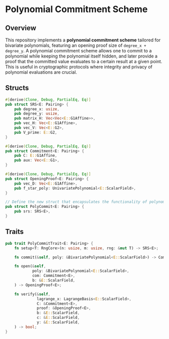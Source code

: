 
# Polynomial Commitment Scheme

## Overview

This repository implements a **polynomial commitment scheme** tailored for bivariate polynomials, featuring an opening proof size of `degree_x + degree_y`. A polynomial commitment scheme allows one to commit to a polynomial while keeping the polynomial itself hidden, and later provide a proof that the committed value evaluates to a certain result at a given point. This is useful in cryptographic protocols where integrity and privacy of polynomial evaluations are crucial.

## Structs

```rust
#[derive(Clone, Debug, PartialEq, Eq)]
pub struct SRS<E: Pairing> {
    pub degree_x: usize,
    pub degree_y: usize,
    pub matrix_H: Vec<Vec<E::G1Affine>>,
    pub vec_H: Vec<E::G1Affine>,
    pub vec_V: Vec<E::G2>,
    pub V_prime: E::G2,
}

#[derive(Clone, Debug, PartialEq, Eq)]
pub struct Commitment<E: Pairing> {
    pub C: E::G1Affine,
    pub aux: Vec<E::G1>,
}

#[derive(Clone, Debug, PartialEq, Eq)]
pub struct OpeningProof<E: Pairing> {
    pub vec_D: Vec<E::G1Affine>,
    pub f_star_poly: UnivariatePolynomial<E::ScalarField>,
}

// Define the new struct that encapsulates the functionality of polynomial commitment
pub struct PolyCommit<E: Pairing> {
    pub srs: SRS<E>,
}
```

## Traits

```rust
pub trait PolyCommitTrait<E: Pairing> {
    fn setup<T: RngCore>(n: usize, m: usize, rng: &mut T) -> SRS<E>;

    fn commit(&self, poly: &BivariatePolynomial<E::ScalarField>) -> Commitment<E>;

    fn open(&self,
            poly: &BivariatePolynomial<E::ScalarField>,
            com: Commitment<E>,
            b: &E::ScalarField,
    ) -> OpeningProof<E>;

    fn verify(&self,
              lagrange_x: LagrangeBasis<E::ScalarField>,
              C: &Commitment<E>,
              proof: &OpeningProof<E>,
              b: &E::ScalarField,
              c: &E::ScalarField,
              y: &E::ScalarField,
    ) -> bool;
}
```
